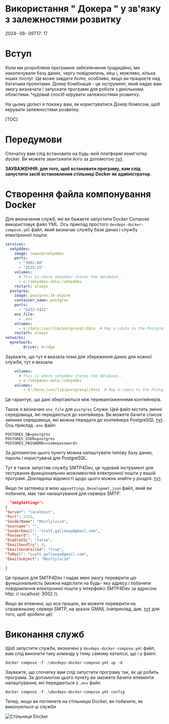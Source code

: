 # Використання " Докера " у зв'язку з залежностями розвитку

<!--category-- Docker -->
<datetime class="hidden">2024- 08- 09T17: 17</datetime>

# Вступ

Коли ми розробляли програмне забезпечення традиційно, ми накопичували базу даних, чергу повідомлень, кеш і, можливо, кілька інших послуг. Це може завдати болю, особливо, якщо ви працюєте над багатьма проектами. Докер Комбінація - це інструмент, який надає вам змогу визначати і запускати програми для роботи з декількома областями. Чудовий спосіб керувати залежностями розвитку.

На цьому дописі я покажу вам, як користуватися Докер Комосом, щоб керувати залежностями розвитку.

[TOC]

# Передумови

Спочатку вам слід встановити на будь-якій платформі комп'ютер docker. Ви можете звантажити його за допомогою [тут](https://www.docker.com/products/docker-desktop).

**ЗАУВАЖЕННЯ: для того, щоб встановити програму, вам слід запустити засіб встановлення стільниці Docker як адміністратор.**

# Створення файла компонування Docker

Для визначення служб, які ви бажаєте запустити Docker Compose використовує файл YML. Ось приклад простого `devdeps-docker-compose.yml` файл, який визначає службу бази даних і службу електронної пошти:

```yaml
services: 
  smtp4dev:
    image: rnwood/smtp4dev
    ports:
      - "3002:80"
      - "2525:25"
    volumes:
      # This is where smtp4dev stores the database..
      - e:/smtp4dev-data:/smtp4dev
    restart: always
  postgres:
    image: postgres:16-alpine
    container_name: postgres
    ports:
      - "5432:5432"
    env_file:
      - .env
    volumes:
      - e:/data:/var/lib/postgresql/data  # Map e:\data to the PostgreSQL data folder
    restart: always	
networks:
  mynetwork:
        driver: bridge
```

Зауважте, що тут я вказала томи для збереження даних для кожної служби, тут я вказала

```yaml
    volumes:
      # This is where smtp4dev stores the database..
      - e:/smtp4dev-data:/smtp4dev
    volumes:
        - e:/data:/var/lib/postgresql/data  # Map e:\data to the PostgreSQL data folder
```

Це гарантує, що дані зберігаються між перевантаженнями контейнерів.

Також я визначаю `env_file` для `postgres` Служи. Цей файл містить змінні середовища, які передаються до контейнера.
Ви можете бачити список змінних середовища, які можна передати до контейнера PostgreSQL [тут](https://www.docker.com/blog/how-to-use-the-postgres-docker-official-image/#1-Environment-variables).
Ось приклад `.env` файл:

```shell
POSTGRES_DB=postgres
POSTGRES_USER=postgres
POSTGRES_PASSWORD=<somepassword>
```

За допомогою цього пункту можна налаштувати типову базу даних, пароль і користувача для PostgreSQL.

Тут я також запустив службу SMTP4Dev, це чудовий інструмент для тестування функціональних можливостей електронної пошти у вашій програмі. Докладніші відомості щодо цього можна знайти у розділі. [тут](https://github.com/rnwood/smtp4dev/wiki/Installation#how-to-run-smtp4dev-in-docker).

Якщо ти заглянеш в мою `appsettings.Developmet.json` файл, який ви побачите, має такі налаштування для сервера SMTP:

```json
  "SmtpSettings":
{
"Server": "localhost",
"Port": 2525,
"SenderName": "Mostlylucid",
"Username": "",
"SenderEmail": "scott.galloway@gmail.com",
"Password": "",
"EnableSSL": "false",
"EmailSendTry": 3,
"EmailSendFailed": "true",
"ToMail": "scott.galloway@gmail.com",
"EmailSubject": "Mostlylucid"

}
```

Це працює для SMTP4Dev і надає мені змогу перевірити цю функціональність (можна надіслати на будь- яку адресу і побачити повідомлення електронної пошти у інтерфейсі SMTP4Dev за адресою http: // localhost: 3002 /).

Якщо ви впевнені, що все працює, ви можете перевірити на справжньому сервері SMTP, на зразок GMAIL (наприклад, див. [тут](addingasyncsendingforemails) для того, щоб зробити це)

# Виконання служб

Щоб запустити служби, визначені у `devdeps-docker-compose.yml` файл, вам слід виконати таку команду у тому самому каталозі, що і у файлі:

```shell
docker compose -f .\devdeps-docker-compose.yml up -d
```

Зауважте, що спочатку вам слід запустити програму так, як це робить програма. За допомогою цього пункту ви зможете бачити елементи налаштування, які передаються з `.env` файл.

```shell
docker compose -f .\devdeps-docker-compose.yml config
```

Тепер, якщо ви поглянете на стільницю Docker, ви побачите, як виконуються ці служби

![Стільниця Docker](dockerdesktopdev.png)